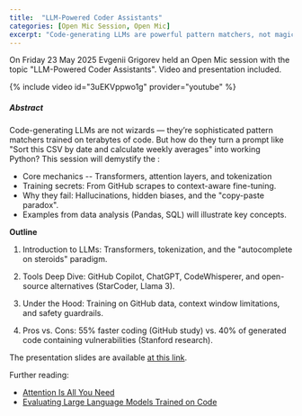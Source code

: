 ```yaml
---
title:  "LLM-Powered Coder Assistants"
categories: [Open Mic Session, Open Mic]
excerpt: "Code-generating LLMs are powerful pattern matchers, not magic. This session breaks down how they transform prompts into working code using transformers, attention, and tokenization. We'll dive into their training process, common pitfalls like hallucinations and biases."
---
```


On Friday 23 May 2025 Evgenii Grigorev held an Open Mic session with the topic \"LLM-Powered Coder Assistants\". Video and presentation included.


{% include video id="3uEKVppwo1g" provider="youtube" %}

##### Abstract

Code-generating LLMs are not wizards — they’re sophisticated pattern matchers trained on terabytes of code. But how do they turn a prompt like "Sort this CSV by date and calculate weekly averages" into working Python? This session will demystify the :

* Core mechanics -- Transformers, attention layers, and tokenization
* Training secrets: From GitHub scrapes to context-aware fine-tuning.
* Why they fail: Hallucinations, hidden biases, and the "copy-paste paradox".
* Examples from data analysis (Pandas, SQL) will illustrate key concepts.

**Outline**

1. Introduction to LLMs: Transformers, tokenization, and the "autocomplete on steroids" paradigm.

2. Tools Deep Dive: GitHub Copilot, ChatGPT, CodeWhisperer, and open-source alternatives (StarCoder, Llama 3).

3. Under the Hood: Training on GitHub data, context window limitations, and safety guardrails.

4. Pros vs. Cons: 55% faster coding (GitHub study) vs. 40% of generated code containing vulnerabilities (Stanford research).

The presentation slides are available [at this link](https://drive.google.com/drive/folders/1av8p5QM3ebM4V2lX9csUB7TXRpWNt27e?usp=sharing).

Further reading:
* [Attention Is All You Need](https://arxiv.org/abs/1706.03762)
* [Evaluating Large Language Models Trained on Code](https://arxiv.org/abs/2107.03374)
